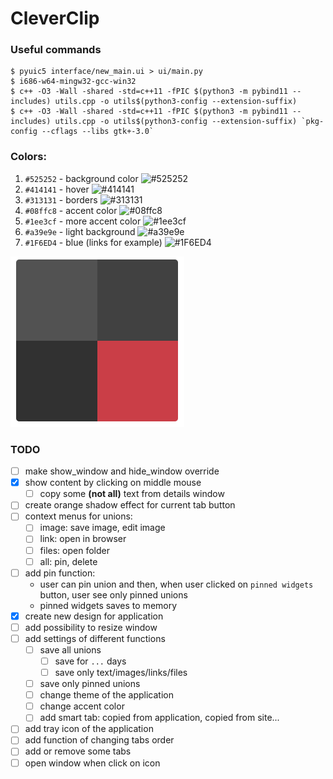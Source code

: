 # CleverClip

### Useful commands
    $ pyuic5 interface/new_main.ui > ui/main.py
    $ i686-w64-mingw32-gcc-win32
    $ c++ -O3 -Wall -shared -std=c++11 -fPIC $(python3 -m pybind11 --includes) utils.cpp -o utils$(python3-config --extension-suffix)
    $ c++ -O3 -Wall -shared -std=c++11 -fPIC $(python3 -m pybind11 --includes) utils.cpp -o utils$(python3-config --extension-suffix) `pkg-config --cflags --libs gtk+-3.0`

### Colors:

1. `#525252` - background color  ![#525252](https://via.placeholder.com/15/525252/525252.png)
2. `#414141` - hover  ![#414141](https://via.placeholder.com/15/414141/414141.png)
3. `#313131` - borders  ![#313131](https://via.placeholder.com/15/313131/313131.png)
4. `#08ffc8` - accent color  ![#08ffc8](https://via.placeholder.com/15/08ffc8/08ffc8.png)
5. `#1ee3cf` - more accent color  ![#1ee3cf](https://via.placeholder.com/15/1ee3cf/1ee3cf.png)
6. `#a39e9e` - light background  ![#a39e9e](https://via.placeholder.com/15/a39e9e/a39e9e.png)
7. `#1F6ED4` - blue (links for example)  ![#1F6ED4](https://via.placeholder.com/15/1F6ED4/1F6ED4.png)

![img.png](docs/sources/img.png)


### TODO

- [ ] make show_window and hide_window override
- [x] show content by clicking on middle mouse
  - [ ] copy some **(not all)** text from details window
- [ ] create orange shadow effect for current tab button
- [ ] context menus for unions:
  - [ ] image: save image, edit image
  - [ ] link: open in browser
  - [ ] files: open folder
  - [ ] all: pin, delete
- [ ] add pin function:
  - user can pin union and then, when user clicked on `pinned widgets` button, user see only pinned unions
  - pinned widgets saves to memory
- [x] create new design for application
- [ ] add possibility to resize window
- [ ] add settings of different functions
  - [ ] save all unions
    - [ ] save for `...` days
    - [ ] save only text/images/links/files
  - [ ] save only pinned unions
  - [ ] change theme of the application
  - [ ] change accent color
  - [ ] add smart tab: copied from application, copied from site...
- [ ] add tray icon of the application
- [ ] add function of changing tabs order
- [ ] add or remove some tabs
- [ ] open window when click on icon
